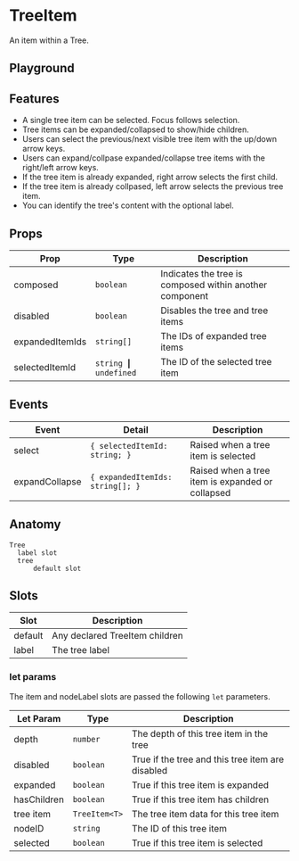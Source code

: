 <script>
    import Playground from './TreeItemPlayground.svelte';
</script>

# TreeItem

An item within a Tree.

## Playground

<Playground />

## Features

- A single tree item can be selected. Focus follows selection.
- Tree items can be expanded/collapsed to show/hide children.
- Users can select the previous/next visible tree item with the up/down arrow keys.
- Users can expand/collpase expanded/collapse tree items with the right/left arrow keys.
- If the tree item is already expanded, right arrow selects the first child.
- If the tree item is already collpased, left arrow selects the previous tree item.
- You can identify the tree's content with the optional label.

## Props

| Prop            | Type                                 | Description                                             |
| --------------- | ------------------------------------ | ------------------------------------------------------- |
| composed        | `boolean`                            | Indicates the tree is composed within another component |
| disabled        | `boolean`                            | Disables the tree and tree items                        |
| expandedItemIds | `string[]`                           | The IDs of expanded tree items                          |
| selectedItemId  | `string` <b>&#10072;</b> `undefined` | The ID of the selected tree item                        |

## Events

| Event          | Detail                           | Description                                      |
| -------------- | -------------------------------- | ------------------------------------------------ |
| select         | `{ selectedItemId: string; }`    | Raised when a tree item is selected              |
| expandCollapse | `{ expandedItemIds: string[]; }` | Raised when a tree item is expanded or collapsed |

## Anatomy

```
Tree
  label slot
  tree
      default slot
```

## Slots

| Slot    | Description                    |
| ------- | ------------------------------ |
| default | Any declared TreeItem children |
| label   | The tree label                 |

### let params

The item and nodeLabel slots are passed the following `let` parameters.

| Let Param   | Type          | Description                                      |
| ----------- | ------------- | ------------------------------------------------ |
| depth       | `number`      | The depth of this tree item in the tree          |
| disabled    | `boolean`     | True if the tree and this tree item are disabled |
| expanded    | `boolean`     | True if this tree item is expanded               |
| hasChildren | `boolean`     | True if this tree item has children              |
| tree item   | `TreeItem<T>` | The tree item data for this tree item            |
| nodeID      | `string`      | The ID of this tree item                         |
| selected    | `boolean`     | True if this tree item is selected               |

